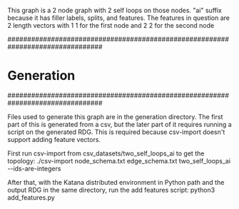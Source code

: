This graph is a 2 node graph with 2 self loops on those nodes. "ai"
suffix because it has filler labels, splits, and features.
The features in question are 2 length vectors with 1 1 for the first node
and 2 2 for the second node

################################################################################
# Generation
################################################################################

Files used to generate this graph are in the generation directory.
The first part of this is generated from a csv, but the later part of it
requires running a script on the generated RDG. This is required because csv-import
doesn't support adding feature vectors.

First run csv-import from csv_datasets/two_self_loops_ai to get the topology:
./csv-import node_schema.txt  edge_schema.txt  two_self_loops_ai --ids-are-integers

After that, with the Katana distributed environment in Python path and the output RDG in
the same directory, run the add features script:
python3 add_features.py
